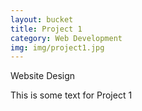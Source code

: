 ```yaml
---
layout: bucket
title: Project 1
category: Web Development
img: img/project1.jpg
---
```


Website Design

This is some text for Project 1